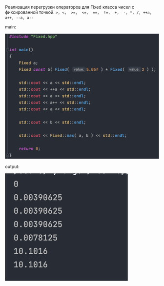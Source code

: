 Реализация перегрузки операторов для Fixed класса чисел с фиксированной точкой.
`>, <,  >=,  <=,  ==,  !=,  +,  -, *, /, ++a, a++, --a, a--`

main:

![](https://github.com/wyholger/cpp/blob/master/Module_02/ex02/img/Screen_1.png?raw=true)

output:

![](https://github.com/wyholger/cpp/blob/master/Module_02/ex02/img/Screen_2.png?raw=true)